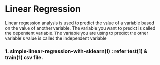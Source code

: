 # Linear Regression 
Linear regression analysis is used to predict the value of a variable based on the value of another variable. The variable you want to predict is called the dependent variable. The variable you are using to predict the other variable's value is called the independent variable.



### 1. simple-linear-regression-with-sklearn(1) : refer test(1) & train(1) csv file.
